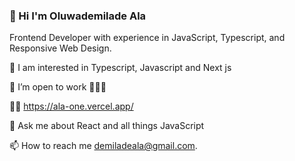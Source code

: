 ### 👋 Hi  I'm Oluwademilade Ala
Frontend Developer with experience in JavaScript, Typescript, and Responsive Web Design.

🌱 I am interested in Typescript, Javascript and Next js

👯 I’m open to work 👨🏿‍💻

👨‍💻 https://ala-one.vercel.app/

💬 Ask me about React and all things JavaScript

📫 How to reach me demiladeala@gmail.com.
